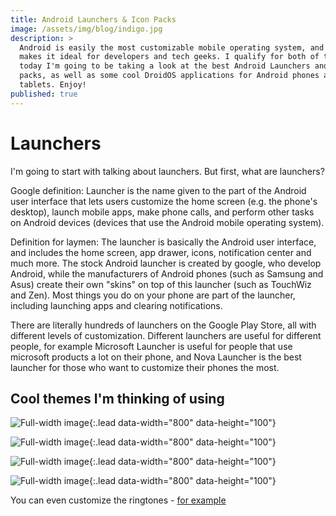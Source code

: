 ```yaml
---
title: Android Launchers & Icon Packs
image: /assets/img/blog/indigo.jpg
description: >
  Android is easily the most customizable mobile operating system, and this
  makes it ideal for developers and tech geeks. I qualify for both of those, so
  today I'm going to be taking a look at the best Android Launchers and Icon
  packs, as well as some cool DroidOS applications for Android phones and
  tablets. Enjoy!
published: true
---
```

# Launchers
I'm going to start with talking about launchers. But first, what are launchers?

Google definition: Launcher is the name given to the part of the Android user interface that lets users customize the home screen (e.g. the phone's desktop), launch mobile apps, make phone calls, and perform other tasks on Android devices (devices that use the Android mobile operating system).

Definition for laymen: The launcher is basically the Android user interface, and includes the home screen, app drawer, icons, notification center and much more. The stock Android launcher is created by google, who develop Android, while the manufacturers of Android phones (such as Samsung and Asus) create their own "skins" on top of this launcher (such as TouchWiz and Zen). Most things you do on your phone are part of the launcher, including launching apps and clearing notifications.

There are literally hundreds of launchers on the Google Play Store, all with different levels of customization. Different launchers are useful for different people, for example Microsoft Launcher is useful for people that use microsoft products a lot on their phone, and Nova Launcher is the best launcher for those who want to customize their phones the most.

## Cool themes I'm thinking of using

![Full-width image](https://i.imgur.com/MkV7vSn.png){:.lead data-width="800" data-height="100"}

![Full-width image](https://www.bleepstatic.com/content/posts/2018/07/06/microsoft-launcher.jpg){:.lead data-width="800" data-height="100"}

![Full-width image](https://www.androidcentral.com/sites/androidcentral.com/files/styles/xlarge_wm_brw/public/article_images/2016/12/star-wars-rogue-one-themes-hero.jpg?itok=OF4e5BTn){:.lead data-width="800" data-height="100"}

![Full-width image](https://www.androidcentral.com/sites/androidcentral.com/files/styles/xlarge_wm_brw/public/article_images/2015/12/bb8-theme.jpg?itok=G3DcvOds){:.lead data-width="800" data-height="100"}

You can even customize the ringtones - [for example](https://forum.xda-developers.com/showthread.php?t=2691105)

